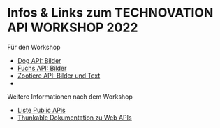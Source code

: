 # Infos & Links zum TECHNOVATION API WORKSHOP 2022

Für den Workshop
- [Dog API: Bilder](www.dog.ceo)
- [Fuchs API: Bilder](https://randomfox.ca/floof/)
- [Zootiere API: Bilder und Text](https://zoo-animal-api.herokuapp.com/animals/rand)
- 


Weitere Informationen nach dem Workshop
- [Liste Public APis](https://github.com/toddmotto/public-apis#readme)
- [Thunkable Dokumentation zu Web APIs](https://docs.thunkable.com/web-api)
